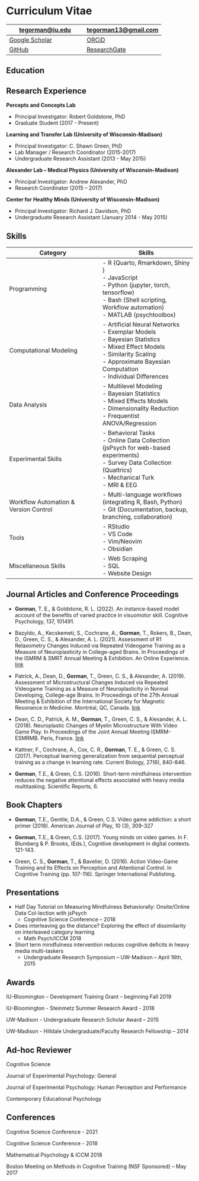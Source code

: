 # Curriculum Vitae


<table>
<colgroup>
<col style="width: 50%" />
<col style="width: 50%" />
</colgroup>
<thead>
<tr class="header">
<th><i class="fa fa-envelope" aria-hidden="true" title="An envelope"></i>
<a href="mailto:tegorman@iu.edu">tegorman@iu.edu</a></th>
<th><i class="fa fa-envelope" aria-hidden="true" title="An envelope"></i>
<a href="mailto:tegorman13@gmail.com">tegorman13@gmail.com</a></th>
</tr>
</thead>
<tbody>
<tr class="odd">
<td><i class="ai ai-google-scholar" aria-hidden="true"></i> <a
href="http://scholar.google.com/citations?hl=en&amp;user=3KRfbWUAAAAJ">Google
Scholar</a></td>
<td><i class="ai ai-orcid" aria-hidden="true"></i> <a
href="https://orcid.org/0000-0001-5366-5442">ORCiD</a></td>
</tr>
<tr class="even">
<td><i class="fa fa-brands fa-github" aria-hidden="true" title="GitHub logo"></i>
<a href="https://github.com/tegorman13">GitHub</a></td>
<td><i class="ai ai-researchgate" aria-hidden="true"></i> <a
href="https://www.researchgate.net/profile/Thomas-Gorman-3">ResearchGate</a></td>
</tr>
</tbody>
</table>

  
  

##  Education

  

##  Research Experience

**Percepts and Concepts Lab**

-   Principal Investigator: Robert Goldstone, PhD
-   Graduate Student (2017 - Present)

**Learning and Transfer Lab (University of Wisconsin-Madison)**

-   Principal Investigator: C. Shawn Green, PhD
-   Lab Manager / Research Coordinator (2015-2017)
-   Undergraduate Research Assistant (2013 - May 2015)

**Alexander Lab – Medical Physics (University of Wisconsin-Madison)**

-   Principal Investigator: Andrew Alexander, PhD
-   Research Coordinator (2015 – 2017)

**Center for Healthy Minds (University of Wisconsin-Madison)**

-   Principal Investigator: Richard J. Davidson, PhD
-   Undergraduate Research Assistant (January 2014 - May 2015)

##  Skills

<table>
<colgroup>
<col style="width: 50%" />
<col style="width: 50%" />
</colgroup>
<thead>
<tr class="header">
<th>Category</th>
<th>Skills</th>
</tr>
</thead>
<tbody>
<tr class="odd">
<td>Programming</td>
<td>- R (Quarto, Rmarkdown, Shiny ) <br> - JavaScript <br> - Python
(jupyter, torch, tensorflow) <br> - Bash (Shell scripting, Workflow
automation) <br> - MATLAB (psychtoolbox)</td>
</tr>
<tr class="even">
<td>Computational Modeling</td>
<td>- Artificial Neural Networks <br> - Exemplar Models <br> - Bayesian
Statistics <br> - Mixed Effect Models <br> - Similarity Scaling <br> -
Approximate Bayesian Computation <br> - Individual Differences</td>
</tr>
<tr class="odd">
<td>Data Analysis</td>
<td>- Multilevel Modeling <br> - Bayesian Statistics <br> - Mixed
Effects Models <br> - Dimensionality Reduction <br> - Frequentist
ANOVA/Regression <br></td>
</tr>
<tr class="even">
<td>Experimental Skills</td>
<td>- Behavioral Tasks <br> - Online Data Collection (jsPsych for
web-based experiments) <br> - Survey Data Collection (Qualtrics) <br> -
Mechanical Turk <br> - MRI &amp; EEG</td>
</tr>
<tr class="odd">
<td>Workflow Automation &amp; Version Control</td>
<td>- Multi-language workflows (integrating R, Bash, Python) <br> - Git
(Documentation, backup, branching, collaboration)</td>
</tr>
<tr class="even">
<td>Tools</td>
<td>- RStudio <br> - VS Code <br> - Vim/Neovim <br> - Obsidian <br></td>
</tr>
<tr class="odd">
<td>Miscellaneous Skills</td>
<td>- Web Scraping <br> - SQL <br> - Website Design</td>
</tr>
</tbody>
</table>

##  Journal Articles and Conference Proceedings

-   **Gorman**, T. E., & Goldstone, R. L. (2022). An instance-based
    model account of the benefits of varied practice in visuomotor
    skill. Cognitive Psychology, 137, 101491.

-   Bazyldo, A., Kecskemeti, S., Cochrane, A., **Gorman**, T., Rokers,
    B., Dean, D., Green, C. S., & Alexander, A. L. (2021). Assessment of
    R1 Relaxometry Changes Induced via Repeated Videogame Training as a
    Measure of Neuroplasticity in College-aged Brains. In Proceedings of
    the ISMRM & SMRT Annual Meeting & Exhibition. An Online Experience.
    [link](https://archive.ismrm.org/2021/1050.html)

-   Patrick, A., Dean, D., **Gorman**, T., Green, C. S., & Alexander, A.
    (2019). Assessment of Microstructural Changes Induced via Repeated
    Videogame Training as a Measure of Neuroplasticity in Normal
    Developing, College-age Brains. In Proceedings of the 27th Annual
    Meeting & Exhibition of the International Society for Magnetic
    Resonance in Medicine. Montréal, QC, Canada.
    [link](https://cds.ismrm.org/protected/19MProceedings/PDFfiles/3620.html)

-   Dean, C. D., Patrick, A. M., **Gorman**, T., Green, C. S., &
    Alexander, A. L. (2018). Neuroplastic Changes of Myelin
    Microstructure With Video Game Play. In Proceedings of the Joint
    Annual Meeting ISMRM-ESMRMB. Paris, France.
    [link](https://cds.ismrm.org/protected/18MProceedings/PDFfiles/0929.html)

-   Kattner, F., Cochrane, A., Cox, C. R., **Gorman**, T. E., &
    Green, C. S. (2017). Perceptual learning generalization from
    sequential perceptual training as a change in learning rate. Current
    Biology, 27(6), 840-846.

-   **Gorman**, T.E., & Green, C.S. (2016). Short-term mindfulness
    intervention reduces the negative attentional effects associated
    with heavy media multitasking. Scientific Reports, 6.

##  Book Chapters

-   **Gorman**, T.E., Gentile, D.A., & Green, C.S. Video game addiction:
    a short primer (2018). American Journal of Play, 10 (3), 309-327

-   **Gorman**, T.E., & Green, C.S. (2017). Young minds on video games.
    In F. Blumberg & P. Brooks, (Eds.), Cognitive development in digital
    contexts. 121-143.

-   Green, C. S., **Gorman**, T., & Bavelier, D. (2016). Action
    Video-Game Training and Its Effects on Perception and Attentional
    Control. In Cognitive Training (pp. 107-116). Springer International
    Publishing.

##  Presentations

-   Half Day Tutorial on Measuring Mindfulness Behaviorally:
    Onsite/Online Data Col-lection with jsPsych
    -   Cognitive Science Conference – 2018
-   Does interleaving go the distance? Exploring the effect of
    dissimilarity on interleaved category learning
    -   Math Psych/ICCM 2018
-   Short term mindfulness intervention reduces cognitive deficits in
    heavy media multi-taskers
    -   Undergraduate Research Symposium – UW-Madison – April 16th, 2015

##  Awards

IU-Bloomington – Development Training Grant – beginning Fall 2019

IU-Bloomington - Steinmetz Summer Research Award - 2018

UW-Madison - Undergraduate Research Scholar Award – 2015

UW-Madison - Hilldale Undergraduate/Faculty Research Fellowship – 2014

##  Ad-hoc Reviewer

Cognitive Science

Journal of Experimental Psychology: General

Journal of Experimental Psychology: Human Perception and Performance

Contemporary Educational Psychology

##  Conferences

Cognitive Science Conference - 2021

Cognitive Science Conference - 2018

Mathematical Psychology & ICCM 2018

Boston Meeting on Methods in Cognitive Training (NSF Sponsored) – May
2017
